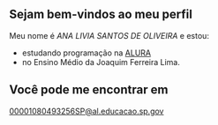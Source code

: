 ## Sejam bem-vindos ao meu perfil

Meu nome é _ANA LIVIA SANTOS DE OLIVEIRA_ e estou:
- estudando programação na [ALURA](www.alurastart.com.br)
- no Ensino Médio da Joaquim Ferreira Lima.

## Você pode me encontrar em
00001080493256SP@al.educacao.sp.gov

![]()
